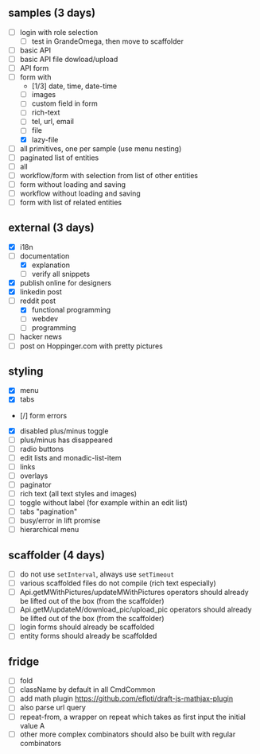 ## samples (3 days)
- [ ] login with role selection
  - [ ] test in GrandeOmega, then move to scaffolder
- [ ] basic API
- [ ] basic API file dowload/upload
- [ ] API form
- [ ] form with
  - [1/3] date, time, date-time
  - [ ] images
  - [ ] custom field in form
  - [ ] rich-text
  - [ ] tel, url, email
  - [ ] file
  - [x] lazy-file
- [ ] all primitives, one per sample (use menu nesting)
- [ ] paginated list of entities
- [ ] all
- [ ] workflow/form with selection from list of other entities
- [ ] form without loading and saving
- [ ] workflow without loading and saving
- [ ] form with list of related entities

## external (3 days)
- [x] i18n
- [ ] documentation
  - [x] explanation
  - [ ] verify all snippets
- [x] publish online for designers
- [x] linkedin post
- [ ] reddit post
  - [x] functional programming
  - [ ] webdev
  - [ ] programming
- [ ] hacker news
- [ ] post on Hoppinger.com with pretty pictures

## styling
- [x] menu
- [x] tabs
- [/] form errors
- [x] disabled plus/minus toggle
- [ ] plus/minus has disappeared
- [ ] radio buttons
- [ ] edit lists and monadic-list-item
- [ ] links
- [ ] overlays
- [ ] paginator
- [ ] rich text (all text styles and images)
- [ ] toggle without label (for example within an edit list)
- [ ] tabs "pagination"
- [ ] busy/error in lift promise
- [ ] hierarchical menu

##  scaffolder (4 days)
- [ ] do not use `setInterval`, always use `setTimeout`
- [ ] various scaffolded files do not compile (rich text especially)
- [ ] Api.getMWithPictures/updateMWithPictures operators should already be lifted out of the box (from the scaffolder)
- [ ] Api.getM/updateM/download_pic/upload_pic operators should already be lifted out of the box (from the scaffolder)
- [ ] login forms should already be scaffolded
- [ ] entity forms should already be scaffolded

## fridge
- [ ] fold
- [ ] className by default in all CmdCommon
- [ ] add math plugin https://github.com/efloti/draft-js-mathjax-plugin
- [ ] also parse url query
- [ ] repeat-from, a wrapper on repeat which takes as first input the initial value A
- [ ] other more complex combinators should also be built with regular combinators
